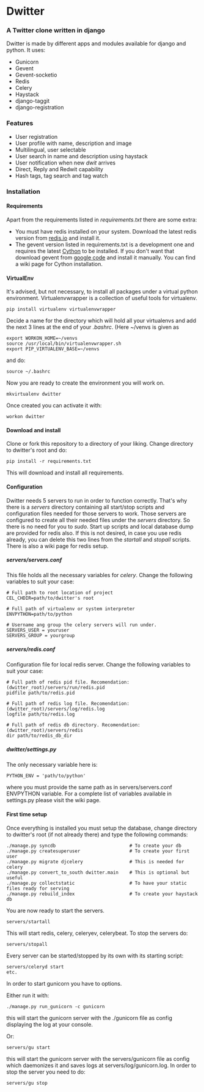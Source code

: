# Dwitter
### A Twitter clone written in django

Dwitter is made by different apps and modules available for django and python. It uses:

* Gunicorn
* Gevent
* Gevent-socketio
* Redis
* Celery
* Haystack
* django-taggit
* django-registration

### Features

* User registration
* User profile with name, description and image
* Multilingual, user selectable
* User search in name and description using haystack
* User notification when new _dwit_ arrives
* Direct, Reply and Redwit capability
* Hash tags, tag search and tag watch

### Installation

#### Requirements

Apart from the requirements listed in _requirements.txt_ there are some extra:
* You must have redis installed on your system. Download the latest redis version from [redis.io](http://redis.io) and install it.
* The gevent version listed in requirements.txt is a development one and requires the latest [Cython](http://pypi.python.org/pypi/Cython/) to be installed. If you don't want that download gevent from [google code](http://code.google.com/p/gevent/downloads/list) and install it manually. You can find a wiki page for Cython installation.

#### VirtualEnv

It's advised, but not necessary, to install all packages under a virtual python environment. Virtualenvwrapper is a collection of useful tools for virtualenv.

    pip install virtualenv virtualenvwrapper

Decide a name for the directory which will hold all your virtualenvs and add the next 3 lines at the end of your _.bashrc_. (Here ~/venvs is given as 

    export WORKON_HOME=~/venvs
    source /usr/local/bin/virtualenvwrapper.sh
    export PIP_VIRTUALENV_BASE=~/venvs
    
and do:

    source ~/.bashrc
    
Now you are ready to create the environment you will work on.

    mkvirtualenv dwitter
    
Once created you can activate it with:

    workon dwitter
    
#### Download and install

Clone or fork this repository to a directory of your liking. Change directory to dwitter's root and do:

    pip install -r requirements.txt
    
This will download and install all requirements.

#### Configuration

Dwitter needs 5 servers to run in order to function correctly. That's why there is a _servers_ directory containing all start/stop scripts and configuration files needed for those servers to work.
Those servers are configured to create all their needed files under the _servers_ directory. So there is no need for you to _sudo_. Start up scripts and local database dump are provided for redis also.
If this is not desired, in case you use redis already, you can delete this two lines from the _startall_ and _stopall_ scripts. There is also a wiki page for redis setup.

##### servers/servers.conf

This file holds all the necessary variables for _celery_. Change the following variables to suit your case:

    # Full path to root location of project
    CEL_CHDIR=path/to/dwitter's root
    
    # Full path of virtualenv or system interpreter
    ENVPYTHON=path/to/python
    
    # Username ang group the celery servers will run under.
    SERVERS_USER = youruser
    SERVERS_GROUP = yourgroup

##### servers/redis.conf

Configuration file for local redis server. Change the following variables to suit your case:

    # Full path of redis pid file. Recomendation: (dwitter_root)/servers/run/redis.pid
    pidfile path/to/redis.pid
    
    # Full path of redis log file. Recomendation: (dwitter_root)/servers/log/redis.log
    logfile path/to/redis.log
    
    # Full path of redis db directory. Recomendation: (dwitter_root)/servers/redis
    dir path/to/redis_db_dir

##### dwitter/settings.py

The only necessary variable here is:

    PYTHON_ENV = 'path/to/python'

where you must provide the same path as in servers/servers.conf ENVPYTHON variable. For a complete list of variables available in settings.py please visit the wiki page.

#### First time setup

Once everything is installed you must setup the database, change directory to dwitter's root (if not already there) and type the following commands:

    ./manage.py syncdb                           # To create your db
    ./manage.py createsuperuser                  # To create your first user
    ./manage.py migrate djcelery                 # This is needed for celery
    ./manage.py convert_to_south dwitter.main    # This is optional but useful
    ./manage.py collectstatic                    # To have your static files ready for serving
    ./manage.py rebuild_index                    # To create your haystack db

You are now ready to start the servers.

    servers/startall

This will start redis, celery, celeryev, celerybeat. To stop the servers do:

    servers/stopall

Every server can be started/stopped by its own with its starting script:

    servers/celeryd start
    etc.

In order to start gunicorn you have to options.

Either run it with:

    ./manage.py run_gunicorn -c gunicorn

this will start the gunicorn server with the ./gunicorn file as config displaying the log at your console.

Or:

    servers/gu start

this will start the gunicorn server with the servers/gunicorn file as config which daemonizes it and saves logs at servers/log/gunicorn.log. In order to stop the server you need to do:

    servers/gu stop


